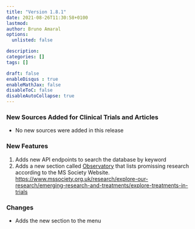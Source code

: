 ```yaml
---
title: "Version 1.8.1"
date: 2021-08-26T11:30:58+0100
lastmod: 
author: Bruno Amaral
options:
  unlisted: false

description: 
categories: []
tags: []

draft: false
enableDisqus : true
enableMathJax: false
disableToC: false
disableAutoCollapse: true
---
```


### New Sources Added for Clinical Trials and Articles

- No new sources were added in this release

### New Features

1. Adds new API endpoints to search the database by keyword
2. Adds a new section called [Observatory](/observatorio/) that lists promissing research according to the MS Society Website. https://www.mssociety.org.uk/research/explore-our-research/emerging-research-and-treatments/explore-treatments-in-trials

### Changes

- Adds the new section to the menu


